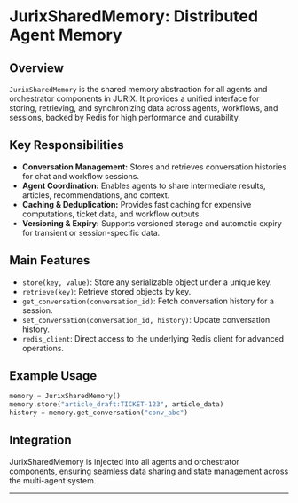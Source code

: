 # JurixSharedMemory: Distributed Agent Memory

## Overview

`JurixSharedMemory` is the shared memory abstraction for all agents and orchestrator components in JURIX. It provides a unified interface for storing, retrieving, and synchronizing data across agents, workflows, and sessions, backed by Redis for high performance and durability.

## Key Responsibilities

- **Conversation Management:** Stores and retrieves conversation histories for chat and workflow sessions.
- **Agent Coordination:** Enables agents to share intermediate results, articles, recommendations, and context.
- **Caching & Deduplication:** Provides fast caching for expensive computations, ticket data, and workflow outputs.
- **Versioning & Expiry:** Supports versioned storage and automatic expiry for transient or session-specific data.

## Main Features

- `store(key, value)`: Store any serializable object under a unique key.
- `retrieve(key)`: Retrieve stored objects by key.
- `get_conversation(conversation_id)`: Fetch conversation history for a session.
- `set_conversation(conversation_id, history)`: Update conversation history.
- `redis_client`: Direct access to the underlying Redis client for advanced operations.

## Example Usage

```python
memory = JurixSharedMemory()
memory.store("article_draft:TICKET-123", article_data)
history = memory.get_conversation("conv_abc")
```

## Integration

JurixSharedMemory is injected into all agents and orchestrator components, ensuring seamless data sharing and state management across the multi-agent system.

---
